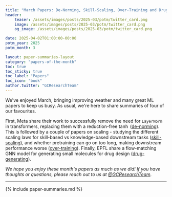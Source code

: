 ```yaml
---
title: "March Papers: De-Norming, Skill-Scaling, Over-Training and Drug-Generating"
header:
    teaser: /assets/images/posts/2025-03/potm/twitter_card.png
    image: /assets/images/posts/2025-03/potm/twitter_card.png
    og_image: /assets/images/posts/2025-03/potm/twitter_card.png

date: 2025-04-02T01:00:00-00:00
potm_year: 2025
potm_month: 3

layout: paper-summaries-layout
category: "papers-of-the-month"
toc: true
toc_sticky: true
toc_label: "Papers"
toc_icon: "book"
author.twitter: "GCResearchTeam"
---
```


We've enjoyed March, bringing improving weather and many great ML papers to keep us busy. As usual, we're here to share summaries of four of our favourites.

First, Meta share their work to successfully remove the need for `LayerNorm` in transformers, replacing them with a reduction-free $\tanh$ ([de-norming](#transformers-without-normalisation)). This is followed by a couple of papers on scaling - studying the different scaling laws for skill-based vs knowledge-based downstream tasks ([skill-scaling](#compute-optimal-scaling-of-skills-knowledge-vs-reasoning)), and whether pretraining can go on too long, making downstream performance worse ([over-training](#overtrained-language-models-are-harder-to-fine-tune)). Finally, EPFL share a flow-matching GNN model for generating small molecules for drug design ([drug-generating](#multi-domain-distribution-learning-for-de-novo-drug-design)).

*We hope you enjoy these month's papers as much as we did! If you have thoughts or questions, please reach out to us at [@GCResearchTeam](https://x.com/GCResearchTeam).*

---

{% include paper-summaries.md %}
